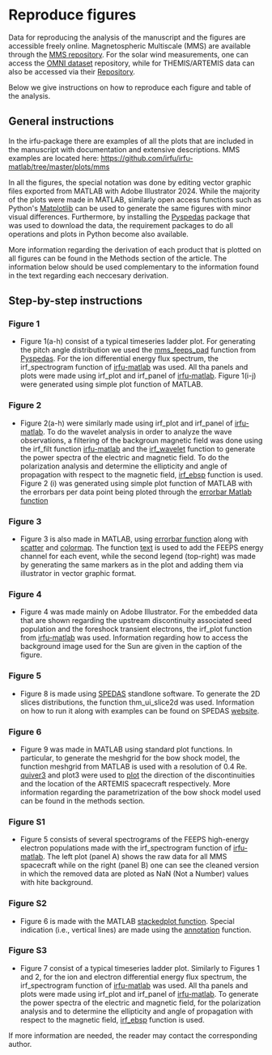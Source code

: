 # Reproduce figures
Data for reproducing the analysis of the manuscript and the figures are accessible freely online. Magnetospheric Multiscale (MMS) are available through the [MMS repository](https://lasp.colorado.edu/mms/sdc/public/). For the solar wind measurements, one can access the [OMNI dataset](https://themis.ssl.berkeley.edu/data\_products/index.php) repository, while for THEMIS/ARTEMIS data can also be accessed via their [Repository](https://themis.ssl.berkeley.edu/data\_products/index.php).

Below we give instructions on how to reproduce each figure and table of the analysis.

## General instructions

In the irfu-package there are examples of all the plots that are included in the manuscript with documentation and extensive descriptions.
MMS examples are located here: https://github.com/irfu/irfu-matlab/tree/master/plots/mms

In all the figures, the special notation was done by editing vector graphic files exported from MATLAB with Adobe Illustrator 2024. While the majority of the plots were made in MATLAB, similarly open access functions such as Python's [Matplotlib](https://matplotlib.org) can be used to generate the same figures with minor visual differences. Furthermore, by installing the [Pyspedas](https://github.com/spedas/pyspedas/) package that was used to download the data, the requirement packages to do all operations and plots in Python become also available.

More information regarding the derivation of each product that is plotted on all figures can be found in the Methods section of the article. The information below should be used complementary to the information found in the text regarding each neccesary derivation.

## Step-by-step instructions
### Figure 1

* Figure 1(a-h) consist of a typical timeseries ladder plot. For generating the pitch angle distribution we used the [mms_feeps_pad](https://github.com/spedas/pyspedas/blob/master/pyspedas/mms/feeps/mms_feeps_pad.py) function from [Pyspedas](https://github.com/spedas/pyspedas/). For the ion differential energy flux spectrum, the irf_spectrogram function of [irfu-matlab](https://github.com/irfu/irfu-matlab) was used. All tha panels and plots were made using irf_plot and irf_panel of [irfu-matlab](https://github.com/irfu/irfu-matlab). Figure 1(i-j) were generated using simple plot function of MATLAB.

### Figure 2

* Figure 2(a-h) were similarly made using irf_plot and irf_panel of [irfu-matlab](https://github.com/irfu/irfu-matlab). To do the wavelet analysis in order to analyze the wave observations, a filtering of the backgroun magnetic field was done using the irf_filt function [irfu-matlab](https://github.com/irfu/irfu-matlab) and the [irf_wavelet](https://github.com/irfu/irfu-matlab/blob/master/irf/irf_wavelet.m) function to generate the power spectra of the electric and magnetic field. To do the polarization analysis and determine the ellipticity and angle of propagation with respect to the magnetic field, [irf_ebsp](https://github.com/irfu/irfu-matlab/blob/master/irf/irf_ebsp.m) function is used. Figure 2 (i) was generated using simple plot function of MATLAB with the errorbars per data point being ploted through the [errorbar Matlab function](https://www.mathworks.com/help/matlab/ref/errorbar.html)

### Figure 3

* Figure 3 is also made in MATLAB, using [errorbar function](https://www.mathworks.com/help/matlab/ref/errorbar.html) along with [scatter](https://au.mathworks.com/help/matlab/ref/scatter.html) and [colormap](https://se.mathworks.com/help/matlab/ref/colormap.html). The function [text](https://www.mathworks.com/help/matlab/ref/text.html) is used to add the FEEPS energy channel for each event, while the second legend (top-right) was made by generating the same markers as in the plot and adding them via illustrator in vector graphic format.


### Figure 4

* Figure 4 was made mainly on Adobe Illustrator. For the embedded data that are shown regarding the upstream discontinuity associated seed population and the foreshock transient electrons, the irf_plot function from [irfu-matlab](https://github.com/irfu/irfu-matlab) was used. Information regarding how to access the background image used for the Sun are given in the caption of the figure.


### Figure 5
* Figure 8 is made using [SPEDAS](http://spedas.org/wiki/index.php?title=Downloads_and_Installation#Download_the_SPEDAS_executables,_Version_6.1_(May_2024)) standlone software. To generate the 2D slices distributions, the function  thm_ui_slice2d was used. Information on how to run it along with examples can be found on SPEDAS [website](http://spedas.org/wiki/index.php?title=THEMIS_Particle_Distribution_Slices).

### Figure 6
* Figure 9 was made in MATLAB using standard plot functions. In particular, to generate the meshgrid for the bow shock model, the function meshgrid from MATLAB is used with a resolution of 0.4 Re. [quiver3](https://www.mathworks.com/help/matlab/ref/quiver3.html) and plot3 were used to [plot](https://www.mathworks.com/help/matlab/ref/plot3.html) the direction of the discontinuities and the location of the ARTEMIS spacecraft respectively. More information regarding the parametrization of the bow shock model used can be found in the methods section.

### Figure S1
* Figure 5 consists of several spectrograms of the FEEPS high-energy electron populations made with the irf_spectrogram function of [irfu-matlab](https://github.com/irfu/irfu-matlab). The left plot (panel A) shows the raw data for all MMS spacecraft while on the right (panel B) one can see the cleaned version in which the removed data are ploted as NaN (Not a Number) values with hite background.

### Figure S2
* Figure 6 is made with the MATLAB [stackedplot function](https://www.mathworks.com/help/matlab/ref/stackedplot.html). Special indication (i.e., vertical lines) are made using the [annotation](https://www.mathworks.com/help/matlab/ref/annotation.html) function.

### Figure S3
* Figure 7 consist of a typical timeseries ladder plot. Similarly to Figures 1 and 2, for the ion and electron differential energy flux spectrum, the irf_spectrogram function of [irfu-matlab](https://github.com/irfu/irfu-matlab) was used. All tha panels and plots were made using irf_plot and irf_panel of [irfu-matlab](https://github.com/irfu/irfu-matlab). To generate the power spectra of the electric and magnetic field, for the polarization analysis and to determine the ellipticity and angle of propagation with respect to the magnetic field, [irf_ebsp](https://github.com/irfu/irfu-matlab/blob/master/irf/irf_ebsp.m) function is used.


If more information are needed, the reader may contact the corresponding author. 
